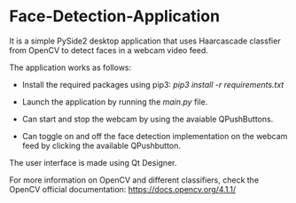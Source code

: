 # Face-Detection-Application
It is a simple PySide2 desktop application that uses Haarcascade classfier from OpenCV to detect faces in a webcam video feed.

The application works as follows:

  - Install the required packages using pip3: <i>pip3 install -r requirements.txt</i> 

  - Launch the application by running the <i>main.py</i> file.
  
  - Can start and stop the webcam by using the avaiable QPushButtons.
  
  - Can toggle on and off the face detection implementation on the webcam feed by clicking the available QPushbutton.
  
 The user interface is made using Qt Designer.
 
 For more information on OpenCV and different classifiers, check the OpenCV official documentation: 
 https://docs.opencv.org/4.1.1/
